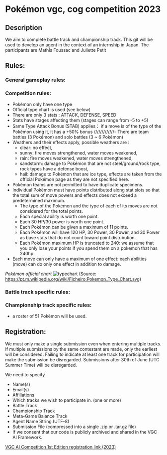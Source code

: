 # Pokémon vgc, cog competition 2023
## Description

We aim to complete battle track and championship track.
This git will be used to develop an agent in the context of an internship in Japan.
The participants are Mathis Foussac and Juliette Petit

## Rules:

### General gameplay rules:

### Competition rules:
- Pokémon only have one type
- Official type chart is used (see below)
- There are only 3 stats : ATTACK, DEFENSE, SPEED
- Stats have stages affecting them (stages can range from -5 to +5)
- Same Type Attack Bonus (STAB) applies： if a move is of the type of the Pokémon using it, it has a +50% bonus
/////////////- There are team battles (3 Pokémon) and solo battles (3 ~ 6 Pokémon)
- Weathers and their effects apply, possible weathers are : 
    - clear: no effect,
    - sunny: fire moves strengthened, water moves weakened,
    - rain: fire moves weakened, water moves strengthened,
    - sandstorm: damage to Pokémon that are not steel/ground/rock type, rock types have a defense boost,
    - hail: damage to Pokémon that are ice type, 
effects are taken from the official Pokémon page as they are not specified here.
- Pokémon teams are not permitted to have duplicate specimens.
- Individual Pokémon must have points distributed along stat slots so that the total sum of move powers and effects does not exceed a predetermined maximum.
    - The type of the Pokémon and the type of each of its moves are not considered for the total points.
    - Each special ability is worth one point.
    - Each 30 HP/30 power is worth one point.
    - Each Pokémon can be given a maximum of 11 points.
    - Each Pokémon will have 120 HP, 30 Power, 30 Power, and 30 Power as base stats that do not count toward point distribution.
    - Each Pokémon maximum HP is truncated to 240: we assume that you only lose your points if you spend them on a pokemon that has 240hp.
- Each move can only have a maximum of one effect: each abilities (move) can do only one effect in addition to damage.

*Pokémon official chart* 
![typechart](/competition-vgc/typechart.png)
(Source: https://pt.m.wikipedia.org/wiki/Ficheiro:Pokemon_Type_Chart.svg)

### Battle track specific rules:
### Championship track specific rules:

- a roster of 51 Pokémon will be used.


## Registration:

We must only make a single submission even when entering multiple tracks. If multiple submissions by the same contestant are made, only the earliest will be considered.
Failing to indicate at least one track for participation will make the submission be disregarded.
Submissions after 30th of June (UTC Summer Time) will be disregarded.

We need to specify 

- Name(s)
- Email(s)
- Affiliations
- Which tracks we wish to participate in. (one or more)
- Battle Track
- Championship Track
- Meta-Game Balance Track
- Agent Name String (UTF-8) 
- Submission File (compressed into a single .zip or .tar.gz file)
- If we consent that our code is publicly archived and shared in the VGC AI Framework.

[VGC AI Competition 1st Edition registration link (2023)](https://forms.gle/buvmMjCMfqzGnNtm9)

